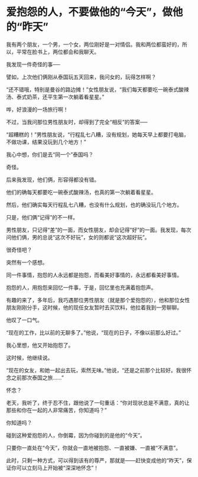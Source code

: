 # 爱抱怨的人，不要做他的“今天”，做他的“昨天”

我有两个朋友，一个男，一个女，两位刚好是一对情侣。我和两位都蛮好的，所以，平常在脸书上，两位都会和我聊天。 

我发现一件奇怪的事── 

譬如，上次他们俩刚从泰国玩五天回来，我问女的，玩得怎样啊？ 

“还不错哦，特别是曼谷的路边摊！”女性朋友说，“我们每天都要吃一碗泰式酸辣汤、泰式奶茶，还平生第一次躺着看星星。” 

哗，好浪漫的一场旅行啊！ 

不过，当我问那位男性朋友时，却得到了完全“相反”的答案── 

“超糟糕的！”男性朋友说，“行程乱七八糟，没有规划，她每天早上都要打电脑，不做功课，结果没玩到几个地方！” 

我心中想，你们是去“同一个”泰国吗？ 

奇怪。 

后来我发现，他们俩，形容得都没有错。 

他们的确每天都要吃一碗泰式酸辣汤，也真的第一次躺着看星星。 

然后，他们确实每天行程乱七八糟，也没有什么规划，也的确没玩几个地方。 

只是，他们俩“记得”的不一样。 

男性朋友，只记得“差”的一面，而女性朋友，却会记得“好”的一面。我发现，每次问他们俩，男的总说“这次不好玩”，女的则都说“这次超好玩”。 

很奇怪吧？ 

突然有一个感想。 

同一件事情，抱怨的人永远都是抱怨，而看美好事情的，永远都看美好事情。 

抱怨的人，用抱怨来回忆一件事，于是，回忆里也充满着抱怨声。 

有趣的来了，多年后，我巧遇那位男性朋友（就是那个爱抱怨的），他和那位女性朋友刚刚分手，这时候，他的现任女友暂时去买饮料，他拉着我到一旁聊聊。 

他叹了一口气。 

“现在的工作，比以前的无聊多了。”他说，“现在的日子，不像以前那么好过。” 

我心里想，他又开始抱怨了。 

这时候，他继续说。 

“现在的女友，和她一起出去玩，索然无味。”他说，“还是之前那个比较好。我很怀念之前那次泰国之旅……” 

怀念？ 

老天，我听了，终于忍不住，跟他说了一句重话：“你对现状总是不满意，真的让那些和你在一起的人非常痛苦，你知道吗？” 

你知道吗？ 

碰到这种爱抱怨的人，你倒霉，因为你碰到的是他的“今天”。 

只要你一直处在“今天”，你就会一直地被抱怨、一直被嫌、一直被“不满意”。 

此时，只剩一种方式，可以得到该有的尊严，那就是——赶快变成他的“昨天”，保证你可以立刻马上开始被“深深地怀念”！